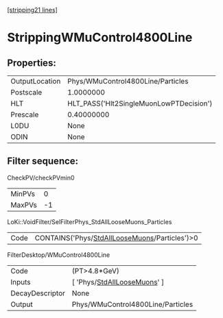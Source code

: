 [[stripping21 lines]](./stripping21-index)

# StrippingWMuControl4800Line

## Properties:

|                |                                         |
|----------------|-----------------------------------------|
| OutputLocation | Phys/WMuControl4800Line/Particles       |
| Postscale      | 1.0000000                               |
| HLT            | HLT_PASS('Hlt2SingleMuonLowPTDecision') |
| Prescale       | 0.40000000                              |
| L0DU           | None                                    |
| ODIN           | None                                    |

## Filter sequence:

CheckPV/checkPVmin0

|        |     |
|--------|-----|
| MinPVs | 0   |
| MaxPVs | -1  |

LoKi::VoidFilter/SelFilterPhys_StdAllLooseMuons_Particles

|      |                                                                                                  |
|------|--------------------------------------------------------------------------------------------------|
| Code | CONTAINS('Phys/[StdAllLooseMuons](./stripping21-commonparticles-stdallloosemuons)/Particles')\>0 |

FilterDesktop/WMuControl4800Line

|                 |                                                                                 |
|-----------------|---------------------------------------------------------------------------------|
| Code            | (PT\>4.8\*GeV)                                                                  |
| Inputs          | [ 'Phys/[StdAllLooseMuons](./stripping21-commonparticles-stdallloosemuons)' ] |
| DecayDescriptor | None                                                                            |
| Output          | Phys/WMuControl4800Line/Particles                                               |
